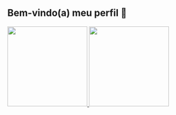 ## Bem-vindo(a) meu perfil 👋
 <div>
   <a href="https://github.com/devnatalia">
   <img height="180em" src="https://github-readme-stats.vercel.app/api?username=devnatalia&show_icons=true&theme=tokyonight&include_all_commits=true&count_private=true"/>
   <img height="180em" src="https://github-readme-stats.vercel.app/api/top-langs/?username=devnatalia&layout=compact&langs_count=6&theme=tokyonight"/>
</div>


